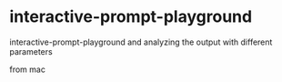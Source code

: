 # interactive-prompt-playground
interactive-prompt-playground and analyzing the output with different parameters

from mac

